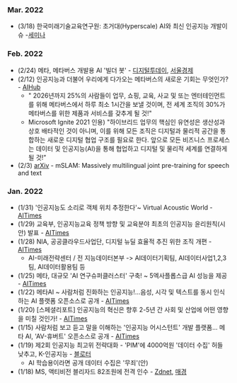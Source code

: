 
### Mar. 2022
* (3/18) 한국미래기술교육연구원: 초거대(Hyperscale) AI와 최신 인공지능 개발이슈 -[세미나](https://kecft.or.kr/shop/item20.php?it_id=1644297122)

### Feb. 2022
* (2/24) 메타, 메타버스 개발용 AI '빌더 봇' - [디지털투데이](http://www.digitaltoday.co.kr/news/articleView.html?idxno=435317), [서울경제](https://www.sedaily.com/NewsView/2629L3CDD6)
* (2/12) 인공지능과 더불어 우리에게 다가오는 메타버스의 새로운 기회는 무엇인가? - [AIHub](http://www.aitimes.kr/news/articleView.html?idxno=24222)
  - " 2026년까지 25%의 사람들이 업무, 쇼핑, 교육, 사교 및 또는 엔터테인먼트를 위해 메타버스에서 하루 최소 1시간을 보낼 것이며, 전 세계 조직의 30%가 메타버스를 위한 제품과 서비스를 갖추게 될 것!"
  - Microsoft Ignite 2021 인용) "하이브리드 업무의 핵심인 유연성은 생산성과 상호 배타적인 것이 아니며, 이를 위해 모든 조직은 디지털과 물리적 공간을 통합하는 새로운 디지털 협업 구조를 필요로 한다. 앞으로 모든 비즈니스 프로세스는 데이터 및 인공지능(AI)을 통해 협업하고 디지털 및 물리적 세계를 연결하게 될 것!”
* (2/3) [arXiv](https://arxiv.org/abs/2202.01374) - mSLAM: Massively multilingual joint pre-training for speech and text

### Jan. 2022
* (1/31) '인공지능도 소리로 객체 위치 추정한다'~ Virtual Acoustic World - [AITimes](http://www.aitimes.kr/news/articleView.html?idxno=24141) 
* (1/29) 교육부, 인공지능교육 정책 방향 및 교육분야 최초의 인공지능 윤리원칙(시안) 발표 - [AITimes](http://www.aitimes.kr/news/articleView.html?idxno=24140)
* (1/28) NIA, 공공클라우드사업단, 디지털 뉴딜 효율적 추진 위한 조직 개편 - [AITimes](http://www.aitimes.kr/news/articleView.html?idxno=24136)
  - AI-미래전략센터 / 전 지능데이터본부 -> AI데이터기획팀, AI데이터사업1,2,3팀, AI데이터활용팀 등 
* (1/25) 메타, 대규모 'AI 연구슈퍼클러스터' 구축! ~ 5엑사플롭스급 AI 성능을 제공 - [AITimes](http://www.aitimes.kr/news/articleView.html?idxno=24094)
* (1/22) 메타AI ~ 사람처럼 진화하는 인공지능!...음성, 시각 및 텍스트를 동시 인식하는 AI 플랫폼 오픈소스로 공개 - [AITimes](http://www.aitimes.kr/news/articleView.html?idxno=24067)
* (1/20) [스페셜리포트] 인공지능의 혁신은 향후 2-5년 간 사회 및 산업에 어떤 영향을 미칠 것인가! - [AITimes](http://www.aitimes.kr/news/articleView.html?idxno=24043)
* (1/15) 사람처럼 보고 듣고 말을 이해하는 '인공지능 어시스턴트' 개발 플랫폼... 메타 AI, 'AV-휴버트' 오픈소스로 공개 - [AITimes](http://www.aitimes.kr/news/articleView.html?idxno=23981)
* (1/19)  제2회 인공지능 최고위 전략대화 - 'PIM'에 4000억원 '데이터 수집' 허들 낮추고, K-인공지능 - [블로터](https://www.bloter.net/newsView/blt202201180077)
  - AI 학습용이라면 공개 데이터 수집은 '무죄'(안)
* (1/18) MS, 액티비전 블리자드 82조원에 전격 인수 - [Zdnet](https://zdnet.co.kr/view/?no=20220118225220), [매경](https://www.mk.co.kr/news/world/view/2022/01/54622/)
